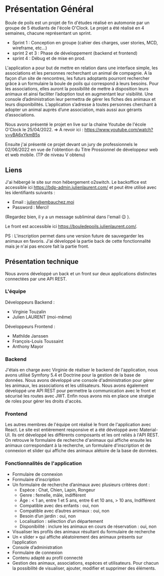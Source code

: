 # Présentation Général #

Boule de poils est un projet de fin d'études réalisé en automonie par un groupe de 5 étudiants de l'école O'Clock.
Le projet a été réalisé en 4 semaines, chacune représentant un sprint.

- Sprint 1 : Conception en groupe (cahier des charges, user stories, MCD, wireframe, etc...)
- sprint 2 et 3 : Phase de développement (backend et frontend)
- sprint 4 : Débug et de mise en prod.

L'application a pour but de mettre en relation dans une interface simple, les associations et les personnes recherchant un animal de compagnie.
A la façon d’un site de rencontres, les futurs adoptants pourront rechercher grâce à un formulaire la boule de poils qui correspond à leurs besoins.
Pour les associations, elles auront la possibilité de mettre à disposition leurs animaux et ainsi faciliter l’adoption tout en augmentant leur visibilité. Une console d’administration leur permettra de gérer les fiches des animaux et leurs disponibilités.
L’application s’adresse à toutes personnes cherchant à adopter un animal auprès d’une association, mais aussi aux gérants d’associations.

Nous avons présenté le projet en live sur la chaine Youtube de l'école O'Clock le 25/04/2022.
=> A revoir ici : <https://www.youtube.com/watch?v=yBA6xYkmB5s>

Ensuite j'ai présenté ce projet devant un jury de professionnels le 02/06/2022 en vue de l'obtention du Titre Prossionnel de développeur web et web mobile. (TP de niveau V obtenu)

## Liens ##

J'ai hébergé le site sur mon hébergement o2switch.
Le backoffice est accessible ici <https://bdp-admin.julienlaurent.com/> et peut être utilisé avec les identifiants suivants :

- Email : julien@embauchez.moi
- Password : Merci!
  
(Regardez bien, il y a un message subliminal dans l'email &#128521; ).

Le front est accessible ici <https://bouledepoils.julienlaurent.com/>.

PS : L'inscription permet dans une version future de sauvegarder les animaux en favoris. J'ai développé la partie back de cette fonctionnalité mais je n'ai pas encore fait la partie front.

## Présentation technique ##

Nous avons développé un back et un front sur deux applications distinctes connectées par une API REST.

### L'équipe ##

Développeurs Backend :

- Virginie Touzalin
- Julien LAURENT (moi-même)

Développeurs Frontend :

- Mathilde Janssen
- François-Louis Toussaint
- Anthony Mayor

### Backend ###

J'étais en charge avec Virginie de réaliser le backend de l'application, nous avons utilisé Symfony 5.4 et Doctrine pour la gestion de la base de données.
Nous avons développé une console d'administration pour gérer les animaux, les associations et les utilisateurs. Nous avons également développé une API REST pour permettre la communication avec le front et sécurisé les routes avec JWT.
Enfin nous avons mis en place une stratgie de roles pour gérer les droits d'accès.

### Frontend ###

Les autres membres de l'équipe ont réalisé le front de l'application avec React. Le site est entièrement responsive et a été développé avec  Material-UI.
Ils ont développé les différents composants et les ont reliés à l'API REST. On retrouve le formulaire de recherche d'animaux qui affiche ensuite les animaux correspondant à la recherche, un formulaire d'inscription et de connexion et slider qui affiche des animaux alétoire de la base de données.

### Fonctionnalités de l'application ###

- Formulaire de connexion
- Formulaire d’inscription
- Un formulaire de recherche d’animaux avec plusieurs critères dont :
  - Espèce : Chat, Chien, Lapin, Rongeur
  - Genre : femelle, mâle, indifférent
  - Âge : < 1 an, entre 1 et 5 ans, entre 6 et 10 ans, > 10 ans, Indifférent
  - Compatible avec des enfants : oui, non
  - Compatible avec d’autres animaux : oui, non
  - Besoin d’un jardin : oui, non
  - Localisation : sélection d’un département
  - Disponibilité : inclure les animaux en cours de réservation : oui, non
- Visualiser les profils des animaux résultant du formulaire de recherche
- Un « slider » qui affiche aléatoirement des animaux présents sur l’application
- Console d’administration
- Formulaire de connexion
- Contenu adapté au profil connecté
- Gestion des animaux, associations, espèces et utilisateurs. Pour chacun la possibilité de visualiser, ajouter, modifier et supprimer des éléments.
